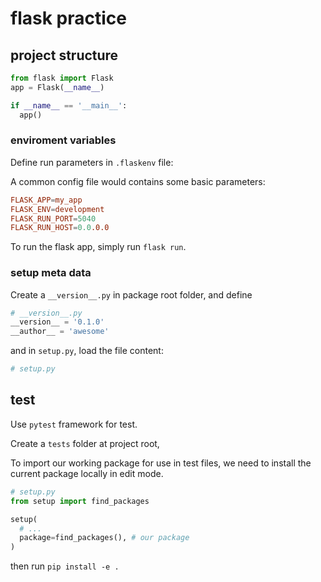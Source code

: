 # flask practice

## project structure

```python
from flask import Flask
app = Flask(__name__)

if __name__ == '__main__':
  app()
```

### enviroment variables

Define run parameters in `.flaskenv` file:

A common config file would contains some basic parameters:

```toml
FLASK_APP=my_app
FLASK_ENV=development
FLASK_RUN_PORT=5040
FLASK_RUN_HOST=0.0.0.0
```

To run the flask app, simply run `flask run`.

### setup meta data

Create a `__version__.py` in package root folder, and define

```python
# __version__.py
__version__ = '0.1.0'
__author__ = 'awesome'
```

and in `setup.py`, load the file content:

```python
# setup.py

```

## test

Use `pytest` framework for test.

Create a `tests` folder at project root,

To import our working package for use in test files, we need to install the current package locally in edit mode.

```py
# setup.py
from setup import find_packages

setup(
  # ...
  package=find_packages(), # our package
)

```

then run `pip install -e .`
